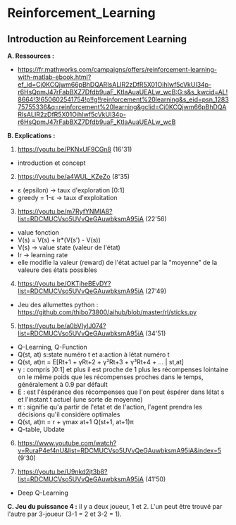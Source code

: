 # Reinforcement_Learning
## Introduction au Reinforcement Learning 
__A. Ressources :__
- https://fr.mathworks.com/campaigns/offers/reinforcement-learning-with-matlab-ebook.html?ef_id=Cj0KCQjwm66pBhDQARIsALIR2zDfR5X01OihIwf5cVkUI34p-r6HsQpmJ47rFabBXZ7Dfdb9uaF_KtIaAuaUEALw_wcB:G:s&s_kwcid=AL!8664!3!650602541754!p!!g!!reinforcement%20learning&s_eid=psn_128375755336&q=reinforcement%20learning&gclid=Cj0KCQjwm66pBhDQARIsALIR2zDfR5X01OihIwf5cVkUI34p-r6HsQpmJ47rFabBXZ7Dfdb9uaF_KtIaAuaUEALw_wcB

__B. Explications :__
1. https://youtu.be/PKNxUF9CGn8 (16'31)
- introduction et concept

2. https://youtu.be/a4WUL_KZeZo (8'35)
- ε (epsilon) -> taux d'exploration [0:1]
- greedy = 1-ε -> taux d'exploitation

3. https://youtu.be/m7RyfYNMlA8?list=RDCMUCVso5UVvQeGAuwbksmA95iA (22'56)
- value fonction
- V(s) = V(s) + lr*(V(s') - V(s))
- V(s) -> value state (valeur de l'état)
- lr -> learning rate
- elle modifie la valeur (reward) de l'état actuel par la "moyenne" de la valeure des états possibles

4. https://youtu.be/OKTjheBEvDY?list=RDCMUCVso5UVvQeGAuwbksmA95iA (27'49)
- Jeu des allumettes python : https://github.com/thibo73800/aihub/blob/master/rl/sticks.py

5. https://youtu.be/a0bVIyIJ074?list=RDCMUCVso5UVvQeGAuwbksmA95iA (34'51)
- Q-Learning, Q-Function
- Q(st, at) s:state numéro t et a:action à létat numéro t
- Q(st, at)π = E[Rt+1 + γRt+2 + γ²Rt+3 + γ³Rt+4 + ... | st,at]
- γ : compris ]0:1] et plus il est proche de 1 plus les récompenses lointaine on le même poids que les récompenses proches dans le temps, généralement à 0.9 par défault
- E : est l'éspérance des récompenses que l'on peut éspérer dans létat s et l'instant t actuel (une sorte de moyenne)
- π : signifie qu'a partir de l'etat et de l'action, l'agent prendra les décisions qu'il considère optimales
- Q(st, at)π = r + γmax at+1 Q(st+1, at+1)π
- Q-table, Ubdate

6. https://www.youtube.com/watch?v=RuraP4ef4nU&list=RDCMUCVso5UVvQeGAuwbksmA95iA&index=5 (9'30)

7. https://youtu.be/U9nkd2jt3b8?list=RDCMUCVso5UVvQeGAuwbksmA95iA (41'50)
- Deep Q-Learning


__C. Jeu du puissance 4 :__
il y a deux joueur, 1 et 2. L'un peut être trouvé par l'autre par 3-joueur (3-1 = 2 et 3-2 = 1).